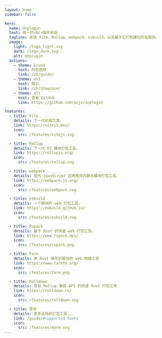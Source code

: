 ```yaml
---
layout: home
sidebar: false

hero:
  name: Unplugin
  text: 统一的<br>插件系统
  tagline: 支持 Vite、Rollup、webpack、esbuild，以及基于它们构建的所有框架。
  image:
    light: /logo_light.svg
    dark: /logo_dark.svg
    alt: Unplugin
  actions:
    - theme: brand
      text: 开始使用
      link: /zh/guide/
    - theme: alt
      text: 展示
      link: /zh/showcase/
    - theme: alt
      text: 查看 GitHub
      link: https://github.com/unjs/unplugin

features:
  - title: Vite
    details: 下一代前端工具。
    link: https://vitejs.dev/
    icon:
      src: /features/vitejs.svg

  - title: Rollup
    details: 下一代 ES 模块打包工具。
    link: https://rollupjs.org/
    icon:
      src: /features/rollup.svg

  - title: webpack
    details: 现代 JavaScript 应用程序的静态模块打包工具。
    link: https://webpack.js.org/
    icon:
      src: /features/webpack.svg

  - title: esbuild
    details: 一个极快的 web 打包工具。
    link: https://esbuild.github.io/
    icon:
      src: /features/esbuild.svg

  - title: Rspack
    details: 基于 Rust 的快速 web 打包工具。
    link: https://www.rspack.dev/
    icon:
      src: /features/rspack.png

  - title: Farm
    details: 用 Rust 编写的极快的 web 构建工具
    link: https://www.farmfe.org/
    icon:
      src: /features/farm.png

  - title: Rolldown
    details: 具有 Rollup 兼容 API 的快速 Rust 打包工具
    link: https://rolldown.rs/
    icon:
      src: /features/rolldown.svg

  - title: 更多
    details: 更多支持的打包工具...
    link: /guide/#supported-hooks
    icon:
      src: /features/more.svg
---
```

